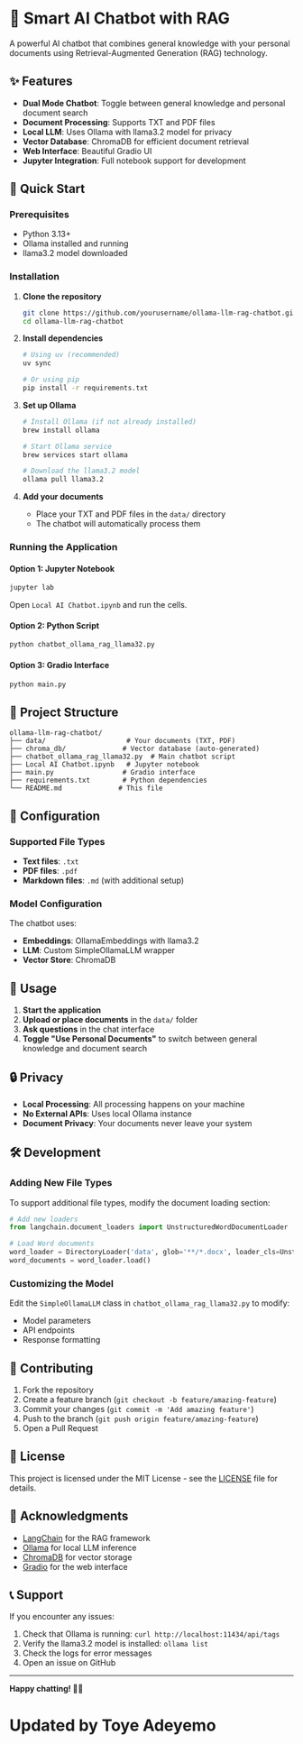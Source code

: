 # 🤖 Smart AI Chatbot with RAG

A powerful AI chatbot that combines general knowledge with your personal documents using Retrieval-Augmented Generation (RAG) technology.

## ✨ Features

- **Dual Mode Chatbot**: Toggle between general knowledge and personal document search
- **Document Processing**: Supports TXT and PDF files
- **Local LLM**: Uses Ollama with llama3.2 model for privacy
- **Vector Database**: ChromaDB for efficient document retrieval
- **Web Interface**: Beautiful Gradio UI
- **Jupyter Integration**: Full notebook support for development

## 🚀 Quick Start

### Prerequisites

- Python 3.13+
- Ollama installed and running
- llama3.2 model downloaded

### Installation

1. **Clone the repository**
   ```bash
   git clone https://github.com/yourusername/ollama-llm-rag-chatbot.git
   cd ollama-llm-rag-chatbot
   ```

2. **Install dependencies**
   ```bash
   # Using uv (recommended)
   uv sync
   
   # Or using pip
   pip install -r requirements.txt
   ```

3. **Set up Ollama**
   ```bash
   # Install Ollama (if not already installed)
   brew install ollama
   
   # Start Ollama service
   brew services start ollama
   
   # Download the llama3.2 model
   ollama pull llama3.2
   ```

4. **Add your documents**
   - Place your TXT and PDF files in the `data/` directory
   - The chatbot will automatically process them

### Running the Application

#### Option 1: Jupyter Notebook
```bash
jupyter lab
```
Open `Local AI Chatbot.ipynb` and run the cells.

#### Option 2: Python Script
```bash
python chatbot_ollama_rag_llama32.py
```

#### Option 3: Gradio Interface
```bash
python main.py
```

## 📁 Project Structure

```
ollama-llm-rag-chatbot/
├── data/                    # Your documents (TXT, PDF)
├── chroma_db/              # Vector database (auto-generated)
├── chatbot_ollama_rag_llama32.py  # Main chatbot script
├── Local AI Chatbot.ipynb   # Jupyter notebook
├── main.py                 # Gradio interface
├── requirements.txt        # Python dependencies
└── README.md              # This file
```

## 🔧 Configuration

### Supported File Types
- **Text files**: `.txt`
- **PDF files**: `.pdf`
- **Markdown files**: `.md` (with additional setup)

### Model Configuration
The chatbot uses:
- **Embeddings**: OllamaEmbeddings with llama3.2
- **LLM**: Custom SimpleOllamaLLM wrapper
- **Vector Store**: ChromaDB

## 🎯 Usage

1. **Start the application**
2. **Upload or place documents** in the `data/` folder
3. **Ask questions** in the chat interface
4. **Toggle "Use Personal Documents"** to switch between general knowledge and document search

## 🔒 Privacy

- **Local Processing**: All processing happens on your machine
- **No External APIs**: Uses local Ollama instance
- **Document Privacy**: Your documents never leave your system

## 🛠️ Development

### Adding New File Types
To support additional file types, modify the document loading section:

```python
# Add new loaders
from langchain.document_loaders import UnstructuredWordDocumentLoader

# Load Word documents
word_loader = DirectoryLoader('data', glob='**/*.docx', loader_cls=UnstructuredWordDocumentLoader)
word_documents = word_loader.load()
```

### Customizing the Model
Edit the `SimpleOllamaLLM` class in `chatbot_ollama_rag_llama32.py` to modify:
- Model parameters
- API endpoints
- Response formatting

## 🤝 Contributing

1. Fork the repository
2. Create a feature branch (`git checkout -b feature/amazing-feature`)
3. Commit your changes (`git commit -m 'Add amazing feature'`)
4. Push to the branch (`git push origin feature/amazing-feature`)
5. Open a Pull Request

## 📝 License

This project is licensed under the MIT License - see the [LICENSE](LICENSE) file for details.

## 🙏 Acknowledgments

- [LangChain](https://langchain.com/) for the RAG framework
- [Ollama](https://ollama.ai/) for local LLM inference
- [ChromaDB](https://www.trychroma.com/) for vector storage
- [Gradio](https://gradio.app/) for the web interface

## 📞 Support

If you encounter any issues:
1. Check that Ollama is running: `curl http://localhost:11434/api/tags`
2. Verify the llama3.2 model is installed: `ollama list`
3. Check the logs for error messages
4. Open an issue on GitHub

---

**Happy chatting! 🤖💬**
# Updated by Toye Adeyemo
